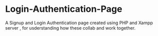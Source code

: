 # Login-Authentication-Page

A Signup and Login Authentication page created using PHP and Xampp server , for usderstanding how these collab and work together.

